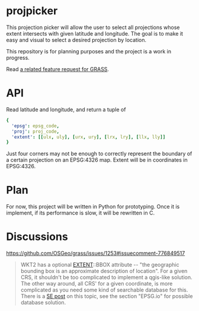 # projpicker

This projection picker will allow the user to select all projections whose extent intersects with given latitude and longitude. The goal is to make it easy and visual to select a desired projection by location.

This repository is for planning purposes and the project is a work in progress.

Read [a related feature request for GRASS](https://github.com/OSGeo/grass/issues/1253).

# API

Read latitude and longitude, and return a tuple of
```yaml
{
  'epsg': epsg_code,
  'proj': proj_code,
  'extent': [[ulx, uly], [urx, ury], [lrx, lry], [llx, lly]]
}
```
Just four corners may not be enough to correctly represent the boundary of a certain projection on an EPSG:4326 map. Extent will be in coordinates in EPSG:4326.

# Plan

For now, this project will be written in Python for prototyping. Once it is implement, if its performance is slow, it will be rewritten in C.

# Discussions

https://github.com/OSGeo/grass/issues/1253#issuecomment-776849517
> WKT2 has a optional  [EXTENT](https://docs.opengeospatial.org/is/18-010r7/18-010r7.html#29)::BBOX attribute -- "the geographic bounding box is an approximate description of location".
> For a given CRS, it shouldn't be too complicated to implement a qgis-like solution.
> The other way around, all CRS' for a given coordinate, is more complicated as you need some kind of searchable database for this. There is a [SE post](https://gis.stackexchange.com/questions/274670/finding-correct-extent-of-projection) on this topic, see the section "EPSG.io" for possible database solution.
